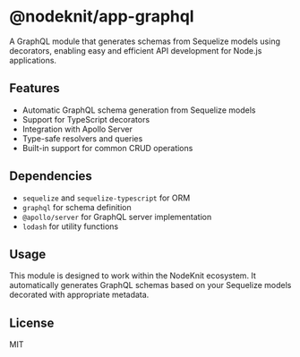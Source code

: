 # @nodeknit/app-graphql

A GraphQL module that generates schemas from Sequelize models using decorators, enabling easy and efficient API development for Node.js applications.

## Features

- Automatic GraphQL schema generation from Sequelize models
- Support for TypeScript decorators
- Integration with Apollo Server
- Type-safe resolvers and queries
- Built-in support for common CRUD operations

## Dependencies

- `sequelize` and `sequelize-typescript` for ORM
- `graphql` for schema definition
- `@apollo/server` for GraphQL server implementation
- `lodash` for utility functions

## Usage

This module is designed to work within the NodeKnit ecosystem. It automatically generates GraphQL schemas based on your Sequelize models decorated with appropriate metadata.

## License

MIT